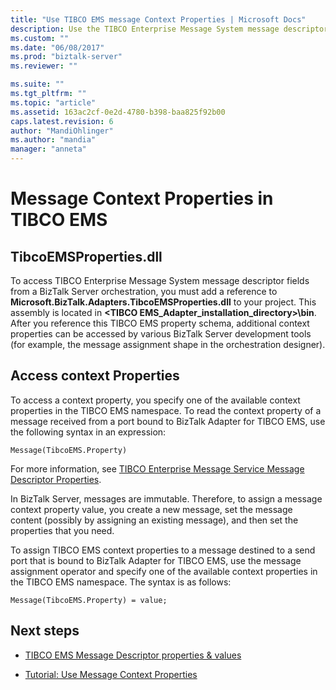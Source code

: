 ```yaml
---
title: "Use TIBCO EMS message Context Properties | Microsoft Docs"
description: Use the TIBCO Enterprise Message System message descriptor fields in a BizTalk Server orchestration
ms.custom: ""
ms.date: "06/08/2017"
ms.prod: "biztalk-server"
ms.reviewer: ""

ms.suite: ""
ms.tgt_pltfrm: ""
ms.topic: "article"
ms.assetid: 163ac2cf-0e2d-4780-b398-baa825f92b00
caps.latest.revision: 6
author: "MandiOhlinger"
ms.author: "mandia"
manager: "anneta"
---
```

# Message Context Properties in TIBCO EMS

## TibcoEMSProperties.dll
To access TIBCO Enterprise Message System message descriptor fields from a BizTalk Server orchestration, you must add a reference to **Microsoft.BizTalk.Adapters.TibcoEMSProperties.dll** to your project. This assembly is located in **\<TIBCO EMS_Adapter_installation_directory>\bin**. After you reference this TIBCO EMS property schema, additional context properties can be accessed by various BizTalk Server development tools (for example, the message assignment shape in the orchestration designer).  
  
## Access context Properties  
 To access a context property, you specify one of the available context properties in the TIBCO EMS namespace. To read the context property of a message received from a port bound to BizTalk Adapter for TIBCO EMS, use the following syntax in an expression:  
  
```  
Message(TibcoEMS.Property)  
```  
  
 For more information, see [TIBCO Enterprise Message Service Message Descriptor Properties](../core/tibco-enterprise-message-service-message-descriptor-properties.md).  
  
 In BizTalk Server, messages are immutable. Therefore, to assign a message context property value, you create a new message, set the message content (possibly by assigning an existing message), and then set the properties that you need.  
  
 To assign TIBCO EMS context properties to a message destined to a send port that is bound to BizTalk Adapter for TIBCO EMS, use the message assignment operator and specify one of the available context properties in the TIBCO EMS namespace. The syntax is as follows:  
  
```  
Message(TibcoEMS.Property) = value;  
```  
  
## Next steps
-   [TIBCO EMS Message Descriptor properties & values](../core/tibco-enterprise-message-service-message-descriptor-properties.md)  
  
-   [Tutorial: Use Message Context Properties](../core/tutorial-using-message-context-properties.md)